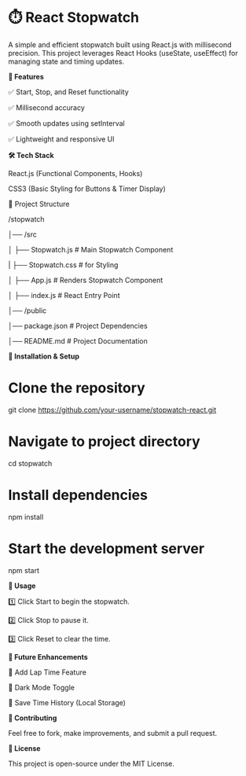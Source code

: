 # ⏱️ React Stopwatch

A simple and efficient stopwatch built using React.js with millisecond precision. This project leverages React Hooks (useState, useEffect) for managing state and timing updates.

**📌 Features**

✅ Start, Stop, and Reset functionality

✅ Millisecond accuracy

✅ Smooth updates using setInterval

✅ Lightweight and responsive UI

**🛠️ Tech Stack**

React.js (Functional Components, Hooks)

CSS3 (Basic Styling for Buttons & Timer Display)

📂 Project Structure

/stopwatch

│── /src

│   ├── Stopwatch.js  # Main Stopwatch Component

|   ├── Stopwatch.css  # for Styling

│   ├── App.js  # Renders Stopwatch Component

│   ├── index.js  # React Entry Point

│── /public

│── package.json  # Project Dependencies

│── README.md  # Project Documentation

**📜 Installation & Setup**

# Clone the repository

git clone https://github.com/your-username/stopwatch-react.git

# Navigate to project directory
cd stopwatch

# Install dependencies

npm install

# Start the development server

npm start

**📌 Usage**

1️⃣ Click Start to begin the stopwatch.

2️⃣ Click Stop to pause it.

3️⃣ Click Reset to clear the time.

**🌟 Future Enhancements**

🔹 Add Lap Time Feature

🔹 Dark Mode Toggle

🔹 Save Time History (Local Storage)

**🤝 Contributing**

Feel free to fork, make improvements, and submit a pull request.

**📄 License**

This project is open-source under the MIT License.

